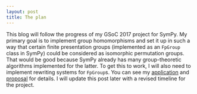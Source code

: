 ```yaml
---
layout: post
title: The plan
---
```


This blog will follow the progress of my GSoC 2017 project for SymPy. My primary goal is to implement group homomorphisms and set it up in such a way that certain finite presentation groups (implemented as an `FpGroup` class in SymPy) could be considered as isomorphic permutation groups. That would be good because SymPy already has many group-theoretic algorithms implemented for the latter. To get this to work, I will also need to implement rewriting systems for `FpGroup`s. You can see my [application]() and [proposal]() for details. I will update this post later with a revised timeline for the project.
